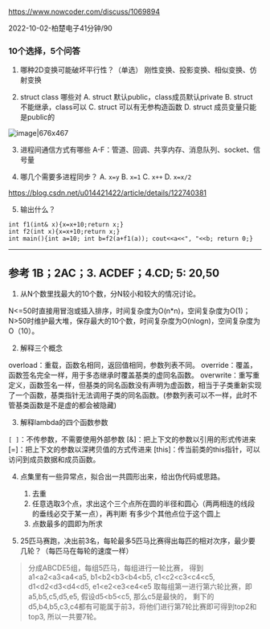 https://www.nowcoder.com/discuss/1069894


2022-10-02-柏楚电子41分钟/90

### 10个选择，5个问答
1. 哪种2D变换可能破坏平行性？（单选）
刚性变换、投影变换、相似变换、仿射变换

2. struct class 哪些对
A. struct 默认public，class成员默认private
B. struct 不能继承，class可以
C. struct 可以有无参构造函数
D. struct 成员变量只能是public的

![image|676x467](upload://6hcofx2KoZfRo1Bli8Iu4SLRgtV.png)


3. 进程间通信方式有哪些
A-F：管道、回调、共享内存、消息队列、socket、信号量

4. 哪几个需要多进程同步？
  A. `x=y`
 B. `x=1`
 C. `x++`
 D. `x=x/2`

https://blog.csdn.net/u014421422/article/details/122740381


5. 输出什么？
```
int f1(int& x){x=x+10;return x;}
int f2(int x){x=x+10;return x;}
int main(){int a=10; int b=f2(a+f1(a)); cout<<a<<", "<<b; return 0;}
```

---
参考
1B；2AC；3. ACDEF；4.CD; 5: 20,50
---

1. 从N个数里找最大的10个数，分N较小和较大的情况讨论。

N<=50时直接用冒泡或插入排序，时间复杂度为O(n*n)，空间复杂度为O(1)；
N>50时维护最大堆，保存最大的10个数，时间复杂度为O(nlogn)，空间复杂度为O（10）。

2. 解释三个概念

overload：重载，函数名相同，返回值相同，参数列表不同。
override：覆盖，函数签名完全一样，用于多态继承时覆盖基类的虚同名函数。
overwrite：重写重定义，函数签名一样，但基类的同名函数没有声明为虚函数，相当于子类重新实现了一个函数，基类指针无法调用子类的同名函数。(参数列表可以不一样，此时不管基类函数是不是虚的都会被隐藏)

3. 解释lambda的四个函数参数

`[ ]`：不传参数，不需要使用外部参数
[&]：把上下文的参数以引用的形式传进来
[=]：把上下文的参数以深拷贝值的方式传进来
[this]：传当前类的this指针，可以访问到成员数据和成员函数。

4. 点集里有一些异常点，拟合出一共圆形出来，给出伪代码或思路。

    1. 去重
    2. 任意选取3个点，求出这个三个点所在圆的半径和圆心（两两相连的线段的垂线必交于某一点），再判断 
   有多少个其他点位于这个圆上
    3. 点数最多的圆即为所求

5. 25匹马赛跑，决出前3名，每轮最多5匹马比赛得出每匹的相对次序，最少要几轮？（每匹马在每轮的速度一样）

>分成ABCDE5组，每组5匹马，每组进行一轮比赛，
得到a1<a2<a3<a4<a5, b1<b2<b3<b4<b5, c1<c2<c3<c4<c5, d1<d2<d3<d4<d5, e1<e2<e3<e4<e5
取每组第一进行第六轮比赛，即a5,b5,c5,d5,e5,
假设d5<b5<c5, 那么c5是最快的，
剩下的d5,b4,b5,c3,c4都有可能属于前3，将他们进行第7轮比赛即可得到top2和top3,
所以一共要7轮。